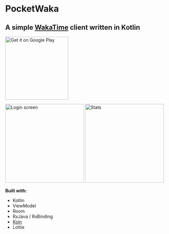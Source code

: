# PocketWaka
## A simple <a href="wakatime.com">WakaTime</a> client written in Kotlin

<a 
href='https://play.google.com/store/apps/details?id=com.kondenko.pocketwaka&utm_source=github&pcampaignid=MKT-Other-global-all-co-prtnr-py-PartBadge-Mar2515-1'>
<img width="200" height="-1" alt='Get it on Google Play' src='https://play.google.com/intl/en_gb/badges/images/generic/en_badge_web_generic.png'/>
</a>

<img width="250" height="-1" alt='Login screen' src='https://kondenko.github.io/name=img/src/assets/projects/code/pocketwaka/1.gif?bc22f1a106e1a00d0e57788c5618e89b'/>   <img width="250" height="-1" alt='Stats' src='https://kondenko.github.io/name=img/src/assets/projects/code/pocketwaka/2.png?31f3b5d8e0790d265b6f4a4a496af6ce'/> 

**Built with:**
- Kotlin
- ViewModel
- Room
- RxJava / RxBinding
- <a href="https://insert-koin.io/">Koin</a>
- Lottie
